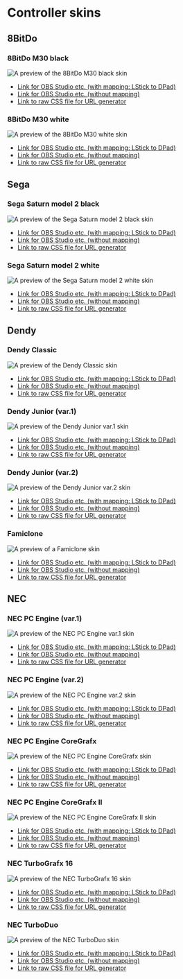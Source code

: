 # Controller skins

## 8BitDo

### 8BitDo M30 black

![A preview of the 8BitDo M30 black skin](https://raw.githubusercontent.com/frolovlife/gamepadviewer-skins/refs/heads/main/preview/8bitdo-m30-black.svg "A preview of the 8BitDo M30 black skin")
- [Link for OBS Studio etc. (with mapping: LStick to DPad)](https://gamepadviewer.com/?p=1&css=https://frolovlife.github.io/gamepadviewer-skins/8bitdo/m30-black.css&map={"mapping":[{"targetType":"buttons","target":"14","disabled":false,"choiceOperand":"-","choiceType":"axes","choice":"0"},{"targetType":"buttons","target":"15","disabled":false,"choiceOperand":"%2B","choiceType":"axes","choice":"0"},{"targetType":"buttons","target":"12","disabled":false,"choiceOperand":"-","choiceType":"axes","choice":"1"},{"targetType":"buttons","target":"13","disabled":false,"choiceOperand":"%2B","choiceType":"axes","choice":"1"}]})
- [Link for OBS Studio etc. (without mapping)](https://gamepadviewer.com/?p=1&css=https://frolovlife.github.io/gamepadviewer-skins/8bitdo/m30-black.css)
- [Link to raw CSS file for URL generator](https://frolovlife.github.io/gamepadviewer-skins/8bitdo/m30-black.css)

### 8BitDo M30 white

![A preview of the 8BitDo M30 white skin](https://raw.githubusercontent.com/frolovlife/gamepadviewer-skins/refs/heads/main/preview/8bitdo-m30-white.svg "A preview of the 8BitDo M30 white skin")
- [Link for OBS Studio etc. (with mapping: LStick to DPad)](https://gamepadviewer.com/?p=1&css=https://frolovlife.github.io/gamepadviewer-skins/8bitdo/m30-white.css&map={"mapping":[{"targetType":"buttons","target":"14","disabled":false,"choiceOperand":"-","choiceType":"axes","choice":"0"},{"targetType":"buttons","target":"15","disabled":false,"choiceOperand":"%2B","choiceType":"axes","choice":"0"},{"targetType":"buttons","target":"12","disabled":false,"choiceOperand":"-","choiceType":"axes","choice":"1"},{"targetType":"buttons","target":"13","disabled":false,"choiceOperand":"%2B","choiceType":"axes","choice":"1"}]})
- [Link for OBS Studio etc. (without mapping)](https://gamepadviewer.com/?p=1&css=https://frolovlife.github.io/gamepadviewer-skins/8bitdo/m30-white.css)
- [Link to raw CSS file for URL generator](https://frolovlife.github.io/gamepadviewer-skins/8bitdo/m30-white.css)

## Sega

### Sega Saturn model 2 black

![A preview of the Sega Saturn model 2 black skin](https://raw.githubusercontent.com/frolovlife/gamepadviewer-skins/refs/heads/main/preview/sega-saturn-m2-black.svg "A preview of the Sega Saturn model 2 black skin")
- [Link for OBS Studio etc. (with mapping: LStick to DPad)](https://gamepadviewer.com/?p=1&css=https://frolovlife.github.io/gamepadviewer-skins/sega/saturn-model2-black.css&map={"mapping":[{"targetType":"buttons","target":"14","disabled":false,"choiceOperand":"-","choiceType":"axes","choice":"0"},{"targetType":"buttons","target":"15","disabled":false,"choiceOperand":"%2B","choiceType":"axes","choice":"0"},{"targetType":"buttons","target":"12","disabled":false,"choiceOperand":"-","choiceType":"axes","choice":"1"},{"targetType":"buttons","target":"13","disabled":false,"choiceOperand":"%2B","choiceType":"axes","choice":"1"}]})
- [Link for OBS Studio etc. (without mapping)](https://gamepadviewer.com/?p=1&css=https://frolovlife.github.io/gamepadviewer-skins/sega/saturn-model2-black.css)
- [Link to raw CSS file for URL generator](https://frolovlife.github.io/gamepadviewer-skins/sega/saturn-model2-black.css)

### Sega Saturn model 2 white

![A preview of the Sega Saturn model 2 white skin](https://raw.githubusercontent.com/frolovlife/gamepadviewer-skins/refs/heads/main/preview/sega-saturn-m2-white.svg "A preview of the Sega Saturn model 2 white skin")
- [Link for OBS Studio etc. (with mapping: LStick to DPad)](https://gamepadviewer.com/?p=1&css=https://frolovlife.github.io/gamepadviewer-skins/sega/saturn-model2-white.css&map={"mapping":[{"targetType":"buttons","target":"14","disabled":false,"choiceOperand":"-","choiceType":"axes","choice":"0"},{"targetType":"buttons","target":"15","disabled":false,"choiceOperand":"%2B","choiceType":"axes","choice":"0"},{"targetType":"buttons","target":"12","disabled":false,"choiceOperand":"-","choiceType":"axes","choice":"1"},{"targetType":"buttons","target":"13","disabled":false,"choiceOperand":"%2B","choiceType":"axes","choice":"1"}]})
- [Link for OBS Studio etc. (without mapping)](https://gamepadviewer.com/?p=1&css=https://frolovlife.github.io/gamepadviewer-skins/sega/saturn-model2-white.css)
- [Link to raw CSS file for URL generator](https://frolovlife.github.io/gamepadviewer-skins/sega/saturn-model2-white.css)


## Dendy

### Dendy Classic

![A preview of the Dendy Classic skin](https://raw.githubusercontent.com/frolovlife/gamepadviewer-skins/refs/heads/main/preview/dendy-classic.svg "A preview of the Dendy Classic skin")
- [Link for OBS Studio etc. (with mapping: LStick to DPad)](https://gamepadviewer.com/?p=1&css=https://frolovlife.github.io/gamepadviewer-skins/dendy/classic.css&map={"mapping":[{"targetType":"buttons","target":"14","disabled":false,"choiceOperand":"-","choiceType":"axes","choice":"0"},{"targetType":"buttons","target":"15","disabled":false,"choiceOperand":"%2B","choiceType":"axes","choice":"0"},{"targetType":"buttons","target":"12","disabled":false,"choiceOperand":"-","choiceType":"axes","choice":"1"},{"targetType":"buttons","target":"13","disabled":false,"choiceOperand":"%2B","choiceType":"axes","choice":"1"}]})
- [Link for OBS Studio etc. (without mapping)](https://gamepadviewer.com/?p=1&css=https://frolovlife.github.io/gamepadviewer-skins/dendy/classic.css)
- [Link to raw CSS file for URL generator](https://frolovlife.github.io/gamepadviewer-skins/dendy/classic.css)

### Dendy Junior (var.1)

![A preview of the Dendy Junior var.1 skin](https://raw.githubusercontent.com/frolovlife/gamepadviewer-skins/refs/heads/main/preview/dendy-junior-v1.svg "A preview of the Dendy Junior var.1 skin")
- [Link for OBS Studio etc. (with mapping: LStick to DPad)](https://gamepadviewer.com/?p=1&css=https://frolovlife.github.io/gamepadviewer-skins/dendy/junior-v1.css&map={"mapping":[{"targetType":"buttons","target":"14","disabled":false,"choiceOperand":"-","choiceType":"axes","choice":"0"},{"targetType":"buttons","target":"15","disabled":false,"choiceOperand":"%2B","choiceType":"axes","choice":"0"},{"targetType":"buttons","target":"12","disabled":false,"choiceOperand":"-","choiceType":"axes","choice":"1"},{"targetType":"buttons","target":"13","disabled":false,"choiceOperand":"%2B","choiceType":"axes","choice":"1"}]})
- [Link for OBS Studio etc. (without mapping)](https://gamepadviewer.com/?p=1&css=https://frolovlife.github.io/gamepadviewer-skins/dendy/junior-v1.css)
- [Link to raw CSS file for URL generator](https://frolovlife.github.io/gamepadviewer-skins/dendy/junior-v1.css)

### Dendy Junior (var.2)

![A preview of the Dendy Junior var.2 skin](https://raw.githubusercontent.com/frolovlife/gamepadviewer-skins/refs/heads/main/preview/dendy-junior-v2.svg "A preview of the Dendy Junior var.2 skin")
- [Link for OBS Studio etc. (with mapping: LStick to DPad)](https://gamepadviewer.com/?p=1&css=https://frolovlife.github.io/gamepadviewer-skins/dendy/junior-v2.css&map={"mapping":[{"targetType":"buttons","target":"14","disabled":false,"choiceOperand":"-","choiceType":"axes","choice":"0"},{"targetType":"buttons","target":"15","disabled":false,"choiceOperand":"%2B","choiceType":"axes","choice":"0"},{"targetType":"buttons","target":"12","disabled":false,"choiceOperand":"-","choiceType":"axes","choice":"1"},{"targetType":"buttons","target":"13","disabled":false,"choiceOperand":"%2B","choiceType":"axes","choice":"1"}]})
- [Link for OBS Studio etc. (without mapping)](https://gamepadviewer.com/?p=1&css=https://frolovlife.github.io/gamepadviewer-skins/dendy/junior-v2.css)
- [Link to raw CSS file for URL generator](https://frolovlife.github.io/gamepadviewer-skins/dendy/junior-v2.css)

### Famiclone

![A preview of a Famiclone skin](https://raw.githubusercontent.com/frolovlife/gamepadviewer-skins/refs/heads/main/preview/famiclone.svg "A preview of a Famiclone skin")
- [Link for OBS Studio etc. (with mapping: LStick to DPad)](https://gamepadviewer.com/?p=1&css=https://frolovlife.github.io/gamepadviewer-skins/dendy/famiclone.css&map={"mapping":[{"targetType":"buttons","target":"14","disabled":false,"choiceOperand":"-","choiceType":"axes","choice":"0"},{"targetType":"buttons","target":"15","disabled":false,"choiceOperand":"%2B","choiceType":"axes","choice":"0"},{"targetType":"buttons","target":"12","disabled":false,"choiceOperand":"-","choiceType":"axes","choice":"1"},{"targetType":"buttons","target":"13","disabled":false,"choiceOperand":"%2B","choiceType":"axes","choice":"1"}]})
- [Link for OBS Studio etc. (without mapping)](https://gamepadviewer.com/?p=1&css=https://frolovlife.github.io/gamepadviewer-skins/dendy/famiclone.css)
- [Link to raw CSS file for URL generator](https://frolovlife.github.io/gamepadviewer-skins/dendy/famiclone.css)


## NEC

### NEC PC Engine (var.1)

![A preview of the NEC PC Engine var.1 skin](https://raw.githubusercontent.com/frolovlife/gamepadviewer-skins/refs/heads/main/preview/nec-pce-1.svg "A preview of the NEC PC Engine var.1 skin")
- [Link for OBS Studio etc. (with mapping: LStick to DPad)](https://gamepadviewer.com/?p=1&css=https://frolovlife.github.io/gamepadviewer-skins/nec/pce-v1.css&map={"mapping":[{"targetType":"buttons","target":"14","disabled":false,"choiceOperand":"-","choiceType":"axes","choice":"0"},{"targetType":"buttons","target":"15","disabled":false,"choiceOperand":"%2B","choiceType":"axes","choice":"0"},{"targetType":"buttons","target":"12","disabled":false,"choiceOperand":"-","choiceType":"axes","choice":"1"},{"targetType":"buttons","target":"13","disabled":false,"choiceOperand":"%2B","choiceType":"axes","choice":"1"}]})
- [Link for OBS Studio etc. (without mapping)](https://gamepadviewer.com/?p=1&css=https://frolovlife.github.io/gamepadviewer-skins/nec/pce-v1.css)
- [Link to raw CSS file for URL generator](https://frolovlife.github.io/gamepadviewer-skins/nec/pce-v1.css)

### NEC PC Engine (var.2)

![A preview of the NEC PC Engine var.2 skin](https://raw.githubusercontent.com/frolovlife/gamepadviewer-skins/refs/heads/main/preview/nec-pce-2.svg "A preview of the NEC PC Engine var.2 skin")
- [Link for OBS Studio etc. (with mapping: LStick to DPad)](https://gamepadviewer.com/?p=1&css=https://frolovlife.github.io/gamepadviewer-skins/nec/pce-v2.css&map={"mapping":[{"targetType":"buttons","target":"14","disabled":false,"choiceOperand":"-","choiceType":"axes","choice":"0"},{"targetType":"buttons","target":"15","disabled":false,"choiceOperand":"%2B","choiceType":"axes","choice":"0"},{"targetType":"buttons","target":"12","disabled":false,"choiceOperand":"-","choiceType":"axes","choice":"1"},{"targetType":"buttons","target":"13","disabled":false,"choiceOperand":"%2B","choiceType":"axes","choice":"1"}]})
- [Link for OBS Studio etc. (without mapping)](https://gamepadviewer.com/?p=1&css=https://frolovlife.github.io/gamepadviewer-skins/nec/pce-v2.css)
- [Link to raw CSS file for URL generator](https://frolovlife.github.io/gamepadviewer-skins/nec/pce-v2.css)

### NEC PC Engine CoreGrafx

![A preview of the NEC PC Engine CoreGrafx skin](https://raw.githubusercontent.com/frolovlife/gamepadviewer-skins/refs/heads/main/preview/nec-pce-cg.svg "A preview of the NEC PC Engine CoreGrafx skin")
- [Link for OBS Studio etc. (with mapping: LStick to DPad)](https://gamepadviewer.com/?p=1&css=https://frolovlife.github.io/gamepadviewer-skins/nec/pce-cg.css&map={"mapping":[{"targetType":"buttons","target":"14","disabled":false,"choiceOperand":"-","choiceType":"axes","choice":"0"},{"targetType":"buttons","target":"15","disabled":false,"choiceOperand":"%2B","choiceType":"axes","choice":"0"},{"targetType":"buttons","target":"12","disabled":false,"choiceOperand":"-","choiceType":"axes","choice":"1"},{"targetType":"buttons","target":"13","disabled":false,"choiceOperand":"%2B","choiceType":"axes","choice":"1"}]})
- [Link for OBS Studio etc. (without mapping)](https://gamepadviewer.com/?p=1&css=https://frolovlife.github.io/gamepadviewer-skins/nec/pce-cg.css)
- [Link to raw CSS file for URL generator](https://frolovlife.github.io/gamepadviewer-skins/nec/pce-cg.css)

### NEC PC Engine CoreGrafx II

![A preview of the NEC PC Engine CoreGrafx II skin](https://raw.githubusercontent.com/frolovlife/gamepadviewer-skins/refs/heads/main/preview/nec-pce-cg2.svg "A preview of the NEC PC Engine CoreGrafx II skin")
- [Link for OBS Studio etc. (with mapping: LStick to DPad)](https://gamepadviewer.com/?p=1&css=https://frolovlife.github.io/gamepadviewer-skins/nec/pce-cg2.css&map={"mapping":[{"targetType":"buttons","target":"14","disabled":false,"choiceOperand":"-","choiceType":"axes","choice":"0"},{"targetType":"buttons","target":"15","disabled":false,"choiceOperand":"%2B","choiceType":"axes","choice":"0"},{"targetType":"buttons","target":"12","disabled":false,"choiceOperand":"-","choiceType":"axes","choice":"1"},{"targetType":"buttons","target":"13","disabled":false,"choiceOperand":"%2B","choiceType":"axes","choice":"1"}]})
- [Link for OBS Studio etc. (without mapping)](https://gamepadviewer.com/?p=1&css=https://frolovlife.github.io/gamepadviewer-skins/nec/pce-cg2.css)
- [Link to raw CSS file for URL generator](https://frolovlife.github.io/gamepadviewer-skins/nec/pce-cg2.css)

### NEC TurboGrafx 16

![A preview of the NEC TurboGrafx 16 skin](https://raw.githubusercontent.com/frolovlife/gamepadviewer-skins/refs/heads/main/preview/nec-tg16.svg "A preview of the NEC TurboGrafx 16 skin")
- [Link for OBS Studio etc. (with mapping: LStick to DPad)](https://gamepadviewer.com/?p=1&css=https://frolovlife.github.io/gamepadviewer-skins/nec/tg16.css&map={"mapping":[{"targetType":"buttons","target":"14","disabled":false,"choiceOperand":"-","choiceType":"axes","choice":"0"},{"targetType":"buttons","target":"15","disabled":false,"choiceOperand":"%2B","choiceType":"axes","choice":"0"},{"targetType":"buttons","target":"12","disabled":false,"choiceOperand":"-","choiceType":"axes","choice":"1"},{"targetType":"buttons","target":"13","disabled":false,"choiceOperand":"%2B","choiceType":"axes","choice":"1"}]})
- [Link for OBS Studio etc. (without mapping)](https://gamepadviewer.com/?p=1&css=https://frolovlife.github.io/gamepadviewer-skins/nec/tg16.css)
- [Link to raw CSS file for URL generator](https://frolovlife.github.io/gamepadviewer-skins/nec/tg16.css)

### NEC TurboDuo

![A preview of the NEC TurboDuo skin](https://raw.githubusercontent.com/frolovlife/gamepadviewer-skins/refs/heads/main/preview/nec-td.svg "A preview of the NEC TurboDuo skin")
- [Link for OBS Studio etc. (with mapping: LStick to DPad)](https://gamepadviewer.com/?p=1&css=https://frolovlife.github.io/gamepadviewer-skins/nec/td.css&map={"mapping":[{"targetType":"buttons","target":"14","disabled":false,"choiceOperand":"-","choiceType":"axes","choice":"0"},{"targetType":"buttons","target":"15","disabled":false,"choiceOperand":"%2B","choiceType":"axes","choice":"0"},{"targetType":"buttons","target":"12","disabled":false,"choiceOperand":"-","choiceType":"axes","choice":"1"},{"targetType":"buttons","target":"13","disabled":false,"choiceOperand":"%2B","choiceType":"axes","choice":"1"}]})
- [Link for OBS Studio etc. (without mapping)](https://gamepadviewer.com/?p=1&css=https://frolovlife.github.io/gamepadviewer-skins/nec/td.css)
- [Link to raw CSS file for URL generator](https://frolovlife.github.io/gamepadviewer-skins/nec/td.css)
